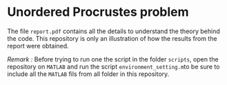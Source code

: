 # Unordered Procrustes problem

The file `report.pdf` contains all the details to understand the theory behind the code. This repository is only an illustration of how the results from the report were obtained.

*Remark :* Before trying to run one the script in the folder `scripts`, open the repository on `MATLAB` and run the script `environment_setting.m`to be sure to include all the `MATLAB` fils from all folder in this repository.
